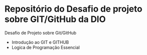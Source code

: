 # Repositório do Desafio de projeto sobre GIT/GitHub da DIO
Desafio de Projeto sobre Git/GitHub

 - Introdução ao GIT e GITHUB
 - Logica de Programação Essencial